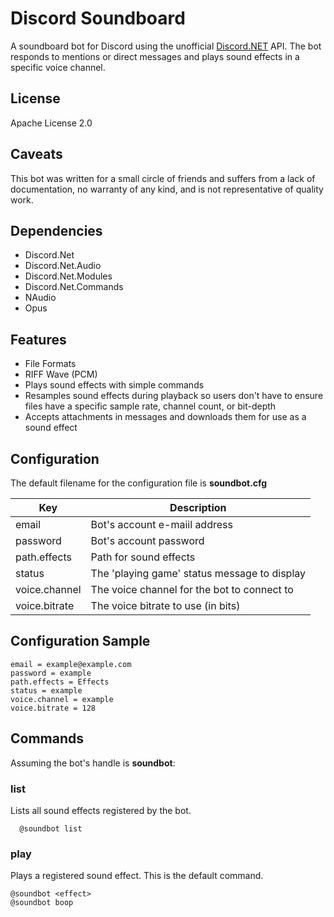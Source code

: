 # Discord Soundboard

A soundboard bot for Discord using the unofficial [Discord.NET](https://github.com/RogueException/Discord.Net) API. The bot responds to mentions or direct messages and plays sound effects in a specific voice channel.

## License

Apache License 2.0

## Caveats

 This bot was written for a small circle of friends and suffers from a lack of documentation, no warranty of any kind, and is not representative of quality work.

## Dependencies
 - Discord.Net
 - Discord.Net.Audio
 - Discord.Net.Modules
 - Discord.Net.Commands
 - NAudio
 - Opus

## Features

- File Formats
 - RIFF Wave (PCM)
- Plays sound effects with simple commands
- Resamples sound effects during playback so users don't have to ensure files have a specific sample rate, channel count, or bit-depth
- Accepts attachments in messages and downloads them for use as a sound effect

## Configuration

 The default filename for the configuration file is **soundbot.cfg**

| Key             | Description                                                        |
| --------------- | ------------------------------------------------------------------ |
| email           | Bot's account e-maiil address                                      |
| password        | Bot's account password                                             |
| path.effects    | Path for sound effects                                             |
| status          | The 'playing game' status message to display                       |
| voice.channel   | The voice channel for the bot to connect to                        |
| voice.bitrate   | The voice bitrate to use (in bits)                                 |

## Configuration Sample

    email = example@example.com
    password = example
    path.effects = Effects
    status = example
    voice.channel = example
    voice.bitrate = 128

## Commands

  Assuming the bot's handle is **soundbot**:

### list

  Lists all sound effects registered by the bot.

      @soundbot list

### play

  Plays a registered sound effect. This is the default command.

    @soundbot <effect>
    @soundbot boop
